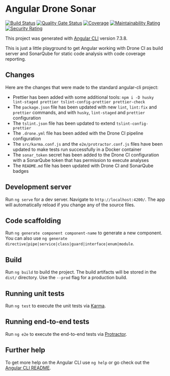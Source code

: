 # Angular Drone Sonar

[![Build Status](https://drone.jmerle.dev/api/badges/jmerle/angular-drone-sonar/status.svg)](https://drone.jmerle.dev/jmerle/angular-drone-sonar)
[![Quality Gate Status](https://sonar.jmerle.dev/api/project_badges/measure?project=jmerle%3Aangular-drone-sonar&metric=alert_status)](https://sonar.jmerle.dev/dashboard?id=jmerle%3Aangular-drone-sonar)
[![Coverage](https://sonar.jmerle.dev/api/project_badges/measure?project=jmerle%3Aangular-drone-sonar&metric=coverage)](https://sonar.jmerle.dev/dashboard?id=jmerle%3Aangular-drone-sonar)
[![Maintainability Rating](https://sonar.jmerle.dev/api/project_badges/measure?project=jmerle%3Aangular-drone-sonar&metric=sqale_rating)](https://sonar.jmerle.dev/dashboard?id=jmerle%3Aangular-drone-sonar)
[![Security Rating](https://sonar.jmerle.dev/api/project_badges/measure?project=jmerle%3Aangular-drone-sonar&metric=security_rating)](https://sonar.jmerle.dev/dashboard?id=jmerle%3Aangular-drone-sonar)

This project was generated with [Angular CLI](https://github.com/angular/angular-cli) version 7.3.8.

This is just a little playground to get Angular working with Drone CI as build server and SonarQube for static code analysis with code coverage reporting.

## Changes

Here are the changes that were made to the standard angular-cli project:
- Prettier has been added with some additional tools: `npm i -D husky lint-staged prettier tslint-config-prettier prettier-check`
- The `package.json` file has been updated with new `lint`, `lint:fix` and `prettier` commands, and with `husky`, `lint-staged` and `prettier` configuration
- The `tslint.json` file has been updated to extend `tslint-config-prettier`
- The `.drone.yml` file has been added with the Drone CI pipeline configuration
- The `src/karma.conf.js` and the `e2e/protractor.conf.js` files have been updated to make tests run successfully in a Docker container
- The `sonar_token` secret has been added to the Drone CI configuration with a SonarQube token that has permission to execute analyses
- The `README.md` file has been updated with Drone CI and SonarQube badges

## Development server

Run `ng serve` for a dev server. Navigate to `http://localhost:4200/`. The app will automatically reload if you change any of the source files.

## Code scaffolding

Run `ng generate component component-name` to generate a new component. You can also use `ng generate directive|pipe|service|class|guard|interface|enum|module`.

## Build

Run `ng build` to build the project. The build artifacts will be stored in the `dist/` directory. Use the `--prod` flag for a production build.

## Running unit tests

Run `ng test` to execute the unit tests via [Karma](https://karma-runner.github.io).

## Running end-to-end tests

Run `ng e2e` to execute the end-to-end tests via [Protractor](http://www.protractortest.org/).

## Further help

To get more help on the Angular CLI use `ng help` or go check out the [Angular CLI README](https://github.com/angular/angular-cli/blob/master/README.md).
